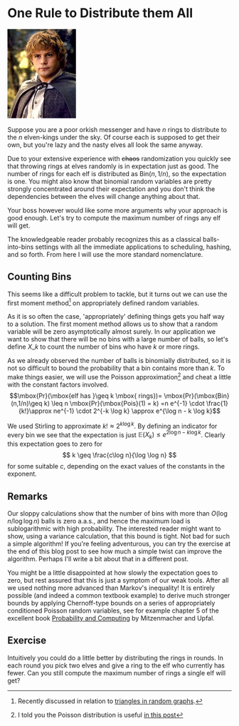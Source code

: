One Rule to Distribute them All
===============================

![Share... the load](pictures/sam.jpg "Copyright probably with New Line Cinema")

Suppose you are a poor orkish messenger and have $n$ rings to distribute to the $n$ elven-kings under the sky. Of course each is supposed to get their own, but you're lazy and the nasty elves all look the same anyway.

Due to your extensive experience with ~~chaos~~ randomization you quickly see that throwing rings at elves randomly is in expectation just as good. The number of rings for each elf is distributed as $\mbox{Bin}(n,1/n)$, so the expectation is one. You might also know that binomial random variables are pretty strongly concentrated around their expectation and you don't think the dependencies between the elves will change anything about that. 

Your boss however would like some more arguments why your approach is good enough. Let's try to compute the maximum number of rings any elf will get.

The knowledgeable reader probably recognizes this as a classical balls-into-bins settings with all the immediate applications to scheduling, hashing, and so forth. From here I will use the more standard nomenclature.

<!--more-->

Counting Bins
-------------

This seems like a difficult problem to tackle, but it turns out we can use the first moment method[^1] on appropriately defined random variables.

As it is so often the case, 'appropriately' defining things gets you half way to a solution. The first moment method allows us to show that a random variable will be zero asymptotically almost surely. In our application we want to show that there will be no bins with a large number of balls, so let's define $X\_k$ to count the number of bins who have $k$ or more rings. 

As we already observed the number of balls is binomially distributed, so it is not so difficult to bound the probability that a bin contains more than $k$. To make things easier, we will use the Poisson approximation[^2] and cheat a little with the constant factors involved.
$$\mbox{Pr}(\mbox{elf has }\geq k \mbox{ rings})= \mbox{Pr}(\mbox{Bin}(n,1/n)\geq k) \leq n \mbox{Pr}(\mbox{Pois}(1) = k) =n e^{-1} \cdot \frac{1}{k!}\approx ne^{-1} \cdot 2^{-k \log k} \approx e^{\log n - k \log k}$$

We used Stirling to approximate $k! \approx 2^{k\log k}$. By defining an indicator for every bin we see that the expectation is just $\mathbb{E}(X_k) \leq e^{2\log n - k \log k}$. Clearly this expectation goes to zero for 
$$
k \geq \frac{c\log n}{\log \log n}
$$
for some suitable $c$, depending on the exact values of the constants in the exponent.

Remarks
-------

Our sloppy calculations show that the number of bins with more than $O(\log n/\log \log n)$ balls is zero a.a.s., and hence the maximum load is sublogarithmic with high probability. The interested reader might want to show, using a variance calculation, that this bound is tight. Not bad for such a simple algorithm! If you're feeling adventurous, you can try the exercise at the end of this blog post to see how much a simple twist can improve the algorithm. Perhaps I'll write a bit about that in a different post.

You might be a little disappointed at how slowly the expectation goes to zero, but rest assured that this is just a symptom of our weak tools. After all we used nothing more advanced than Markov's inequality! It is entirely possible (and indeed a common textbook example) to derive much stronger bounds by applying Chernoff-type bounds on a series of appropriately conditioned Poisson random variables, see for example chapter 5 of the excellent book [Probability and Computing](http://books.google.com/books/about/Probability\_and\_computing.html?id=0bAYl6d7hvkC) by Mitzenmacher and Upfal.

Exercise
--------

Intuitively you could do a little better by distributing the rings in rounds. In each round you pick two elves and give a ring to the elf who currently has fewer. Can you still compute the maximum number of rings a single elf will get?

[^1]: Recently discussed in relation to [triangles in random graphs](http://zufallstee.blogspot.com/2011/10/triangles-in-random-graphs.html).
[^2]: I told you the Poisson distribution is useful [in this post](http://zufallstee.blogspot.com/2011/10/poisson-distribution.html)